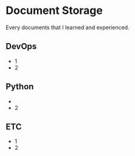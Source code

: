# Document Storage

Every documents that I learned and experienced.

## DevOps

- 1
- 2

## Python

- [Django AbstractBaseUser로 Custom User모델 만드는 방법]: https://hides.tistory.com/938
- 2

## ETC

- 1
- 2
